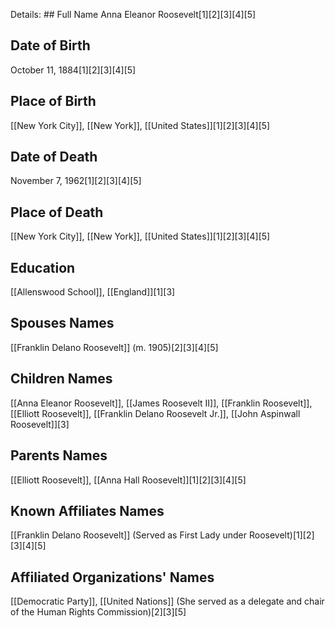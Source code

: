 Details: ## Full Name
Anna Eleanor Roosevelt[1][2][3][4][5]

## Date of Birth
October 11, 1884[1][2][3][4][5]

## Place of Birth
[[New York City]], [[New York]], [[United States]][1][2][3][4][5]

## Date of Death
November 7, 1962[1][2][3][4][5]

## Place of Death
[[New York City]], [[New York]], [[United States]][1][2][3][4][5]

## Education
[[Allenswood School]], [[England]][1][3]

## Spouses Names
[[Franklin Delano Roosevelt]] (m. 1905)[2][3][4][5]

## Children Names
[[Anna Eleanor Roosevelt]],
[[James Roosevelt II]],
[[Franklin Roosevelt]],
[[Elliott Roosevelt]],
[[Franklin Delano Roosevelt Jr.]],
[[John Aspinwall Roosevelt]][3]

## Parents Names
[[Elliott Roosevelt]],
[[Anna Hall Roosevelt]][1][2][3][4][5]

## Known Affiliates Names
[[Franklin Delano Roosevelt]] (Served as First Lady under Roosevelt)[1][2][3][4][5]

## Affiliated Organizations' Names
[[Democratic Party]],
[[United Nations]] (She served as a delegate and chair of the Human Rights Commission)[2][3][5]


